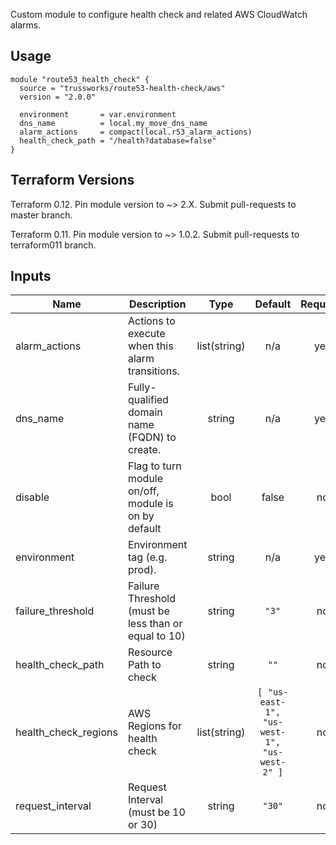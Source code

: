 Custom module to configure health check and related AWS CloudWatch alarms.

## Usage

```hcl
module "route53_health_check" {
  source = "trussworks/route53-health-check/aws"
  version = "2.0.0"

  environment       = var.environment
  dns_name          = local.my_move_dns_name
  alarm_actions     = compact(local.r53_alarm_actions)
  health_check_path = "/health?database=false"
}
```

## Terraform Versions

Terraform 0.12. Pin module version to ~> 2.X. Submit pull-requests to master branch.

Terraform 0.11. Pin module version to ~> 1.0.2. Submit pull-requests to terraform011 branch.

<!-- BEGINNING OF PRE-COMMIT-TERRAFORM DOCS HOOK -->
## Inputs

| Name | Description | Type | Default | Required |
|------|-------------|:----:|:-----:|:-----:|
| alarm\_actions | Actions to execute when this alarm transitions. | list(string) | n/a | yes |
| dns\_name | Fully-qualified domain name (FQDN) to create. | string | n/a | yes |
| disable | Flag to turn module on/off, module is on by default | bool | false | no |
| environment | Environment tag (e.g. prod). | string | n/a | yes |
| failure\_threshold | Failure Threshold (must be less than or equal to 10) | string | `"3"` | no |
| health\_check\_path | Resource Path to check | string | `""` | no |
| health\_check\_regions | AWS Regions for health check | list(string) | `[ "us-east-1", "us-west-1", "us-west-2" ]` | no |
| request\_interval | Request Interval (must be 10 or 30) | string | `"30"` | no |

<!-- END OF PRE-COMMIT-TERRAFORM DOCS HOOK -->
